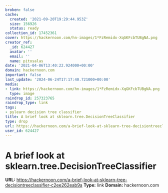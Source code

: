 ```yaml
---
broken: false
cache:
  created: '2021-09-20T19:29:44.953Z'
  size: 156926
  status: ready
collection_id: 17452361
cover: https://hackernoon.com/hn-images/1*FzRemidx-XqGKFcbTUBgNA.png
creator_ref:
  _id: 624427
  avatar: ''
  email: ''
  name: pitosalas
date: '2021-04-06T13:40:22.924000+00:00'
domain: hackernoon.com
important: false
last_update: '2024-06-24T17:17:40.721000+00:00'
media:
- link: https://hackernoon.com/hn-images/1*FzRemidx-XqGKFcbTUBgNA.png
  type: image
raindrop_id: 257323765
raindrop_type: link
tags:
- pylearn decision tree classifier
title: A brief look at sklearn.tree.DecisionTreeClassifier
type: drop
url: https://hackernoon.com/a-brief-look-at-sklearn-tree-decisiontreeclassifier-c2ee262eab9a
user_id: 624427
---
```


# A brief look at sklearn.tree.DecisionTreeClassifier

**URL:** https://hackernoon.com/a-brief-look-at-sklearn-tree-decisiontreeclassifier-c2ee262eab9a
**Type:** link
**Domain:** hackernoon.com
